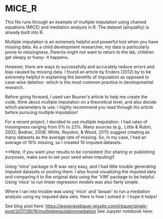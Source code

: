 # MICE_R

This file runs through an example of multiple imputation using chained equations (MICE) and mediation analysis in R. The dataset (airquality) is already built into R. 

Multiple imputation is an extremely helpful and powerful tool when you have missing data. As a child development researcher, my data is particularly prone to missingness. Parents might not want to return to the lab, children get sleepy or fussy- it happens.

However, there are ways to successfully and accurately reduce errors and bias caused by missing data. I found an article by Enders (2012) by to be extremely helpful in explaining the benefits of imputation as opposed to case-wise deletion- which is the most common practice in developmental research. 

Before going forward, I used van Buuren's article to help me create the code, think about multiple imputation on a theoretical level, and also decide which parameters to use. I highly recommend you read through his article before pursuing multiple imputation!
 
For a recent project, I decided to use multiple imputation. I had rates of missingness ranging from 0% to 23%. Many sources (e.g., Little & Rubin, 2002; Bodner, 2008; White, Royston, & Wood, 2011) suggest creating as many datasets as the average rate of missing. So, in my case, I had an average of 10% missing, so I created 10 imputed datasets. 
 
**Note, if you want your results to be consistent (for sharing or publishing purposes, make sure to set your seed when imputing!)

Using 'mice' package in R was very easy, and I had little trouble generating imputed datasets or pooling them. I also found visualizing the imputed data and comparing it to the original data using the 'VIM' package to be helpful. Using 'mice' to run linear regression models was also fairly simple.

Where I ran into trouble was using 'mice' and 'lavaan' to run a mediation analysis using my imputed data sets. Here is how I solved it- I hope it helps!

See blog post here: https://jessierayebauer.wixsite.com/jrbauer/single-post/2017/09/16/multipleimputationmediation
See Jupyter notebook here:
